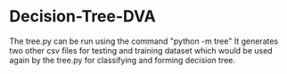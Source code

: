 # Decision-Tree-DVA

The tree.py can be run using the command "python -m tree"
It generates two other csv files for testing and training dataset
which would be used again by the tree.py for classifying and forming decision tree.
